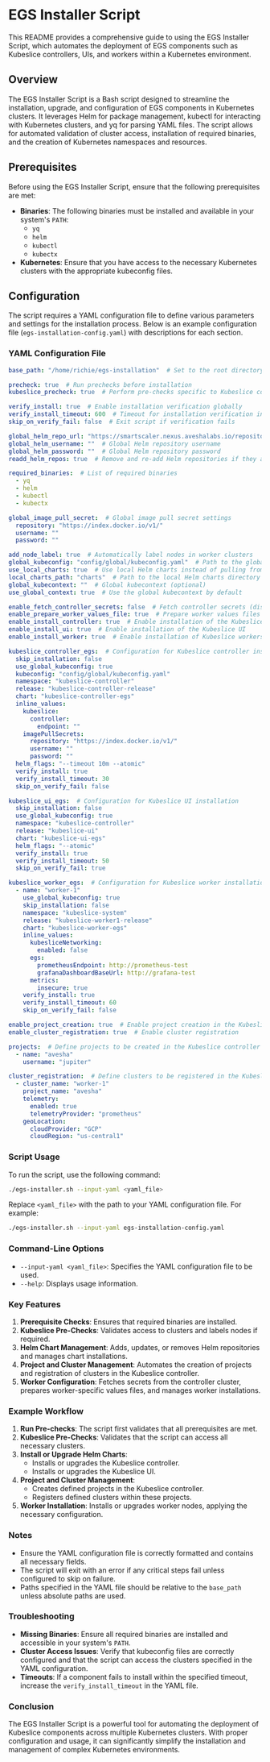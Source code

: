 # EGS Installer Script

This README provides a comprehensive guide to using the EGS Installer Script, which automates the deployment of EGS components such as Kubeslice controllers, UIs, and workers within a Kubernetes environment.

## Overview

The EGS Installer Script is a Bash script designed to streamline the installation, upgrade, and configuration of EGS components in Kubernetes clusters. It leverages Helm for package management, kubectl for interacting with Kubernetes clusters, and yq for parsing YAML files. The script allows for automated validation of cluster access, installation of required binaries, and the creation of Kubernetes namespaces and resources.

## Prerequisites

Before using the EGS Installer Script, ensure that the following prerequisites are met:

- **Binaries**: The following binaries must be installed and available in your system's `PATH`:
  - `yq`
  - `helm`
  - `kubectl`
  - `kubectx`
- **Kubernetes**: Ensure that you have access to the necessary Kubernetes clusters with the appropriate kubeconfig files.

## Configuration

The script requires a YAML configuration file to define various parameters and settings for the installation process. Below is an example configuration file (`egs-installation-config.yaml`) with descriptions for each section.

### YAML Configuration File

```yaml
base_path: "/home/richie/egs-installation"  # Set to the root directory of your cloned repository

precheck: true  # Run prechecks before installation
kubeslice_precheck: true  # Perform pre-checks specific to Kubeslice components

verify_install: true  # Enable installation verification globally
verify_install_timeout: 600  # Timeout for installation verification in seconds
skip_on_verify_fail: false  # Exit script if verification fails

global_helm_repo_url: "https://smartscaler.nexus.aveshalabs.io/repository/kubeslice-egs-helm-ent-prod"  # Global Helm repository URL
global_helm_username: ""  # Global Helm repository username
global_helm_password: ""  # Global Helm repository password
readd_helm_repos: true  # Remove and re-add Helm repositories if they already exist

required_binaries:  # List of required binaries
  - yq
  - helm
  - kubectl
  - kubectx

global_image_pull_secret:  # Global image pull secret settings
  repository: "https://index.docker.io/v1/"
  username: ""
  password: ""

add_node_label: true  # Automatically label nodes in worker clusters
global_kubeconfig: "config/global/kubeconfig.yaml"  # Path to the global kubeconfig file
use_local_charts: true  # Use local Helm charts instead of pulling from a repository
local_charts_path: "charts"  # Path to the local Helm charts directory
global_kubecontext: ""  # Global kubecontext (optional)
use_global_context: true  # Use the global kubecontext by default

enable_fetch_controller_secrets: false  # Fetch controller secrets (disabled by default)
enable_prepare_worker_values_file: true  # Prepare worker values files
enable_install_controller: true  # Enable installation of the Kubeslice controller
enable_install_ui: true  # Enable installation of the Kubeslice UI
enable_install_worker: true  # Enable installation of Kubeslice workers

kubeslice_controller_egs:  # Configuration for Kubeslice controller installation
  skip_installation: false
  use_global_kubeconfig: true
  kubeconfig: "config/global/kubeconfig.yaml"
  namespace: "kubeslice-controller"
  release: "kubeslice-controller-release"
  chart: "kubeslice-controller-egs"
  inline_values:
    kubeslice:
      controller:
        endpoint: ""
    imagePullSecrets:
      repository: "https://index.docker.io/v1/"
      username: ""
      password: ""
  helm_flags: "--timeout 10m --atomic"
  verify_install: true
  verify_install_timeout: 30
  skip_on_verify_fail: false

kubeslice_ui_egs:  # Configuration for Kubeslice UI installation
  skip_installation: false
  use_global_kubeconfig: true
  namespace: "kubeslice-controller"
  release: "kubeslice-ui"
  chart: "kubeslice-ui-egs"
  helm_flags: "--atomic"
  verify_install: true
  verify_install_timeout: 50
  skip_on_verify_fail: true

kubeslice_worker_egs:  # Configuration for Kubeslice worker installations
  - name: "worker-1"
    use_global_kubeconfig: true
    skip_installation: false
    namespace: "kubeslice-system"
    release: "kubeslice-worker1-release"
    chart: "kubeslice-worker-egs"
    inline_values:
      kubesliceNetworking:
        enabled: false
      egs:
        prometheusEndpoint: http://prometheus-test
        grafanaDashboardBaseUrl: http://grafana-test
      metrics:
        insecure: true
    verify_install: true
    verify_install_timeout: 60
    skip_on_verify_fail: false

enable_project_creation: true  # Enable project creation in the Kubeslice controller
enable_cluster_registration: true  # Enable cluster registration

projects:  # Define projects to be created in the Kubeslice controller
  - name: "avesha"
    username: "jupiter"

cluster_registration:  # Define clusters to be registered in the Kubeslice controller
  - cluster_name: "worker-1"
    project_name: "avesha"
    telemetry:
      enabled: true
      telemetryProvider: "prometheus"
    geoLocation:
      cloudProvider: "GCP"
      cloudRegion: "us-central1"
```

### Script Usage

To run the script, use the following command:

```bash
./egs-installer.sh --input-yaml <yaml_file>
```

Replace `<yaml_file>` with the path to your YAML configuration file. For example:

```bash
./egs-installer.sh --input-yaml egs-installation-config.yaml
```

### Command-Line Options

- `--input-yaml <yaml_file>`: Specifies the YAML configuration file to be used.
- `--help`: Displays usage information.

### Key Features

1. **Prerequisite Checks**: Ensures that required binaries are installed.
2. **Kubeslice Pre-Checks**: Validates access to clusters and labels nodes if required.
3. **Helm Chart Management**: Adds, updates, or removes Helm repositories and manages chart installations.
4. **Project and Cluster Management**: Automates the creation of projects and registration of clusters in the Kubeslice controller.
5. **Worker Configuration**: Fetches secrets from the controller cluster, prepares worker-specific values files, and manages worker installations.

### Example Workflow

1. **Run Pre-checks**: The script first validates that all prerequisites are met.
2. **Kubeslice Pre-Checks**: Validates that the script can access all necessary clusters.
3. **Install or Upgrade Helm Charts**:
   - Installs or upgrades the Kubeslice controller.
   - Installs or upgrades the Kubeslice UI.
4. **Project and Cluster Management**:
   - Creates defined projects in the Kubeslice controller.
   - Registers defined clusters within these projects.
5. **Worker Installation**: Installs or upgrades worker nodes, applying the necessary configuration.

### Notes

- Ensure the YAML configuration file is correctly formatted and contains all necessary fields.
- The script will exit with an error if any critical steps fail unless configured to skip on failure.
- Paths specified in the YAML file should be relative to the `base_path` unless absolute paths are used.

### Troubleshooting

- **Missing Binaries**: Ensure all required binaries are installed and accessible in your system's `PATH`.
- **Cluster Access Issues**: Verify that kubeconfig files are correctly configured and that the script can access the clusters specified in the YAML configuration.
- **Timeouts**: If a component fails to install within the specified timeout, increase the `verify_install_timeout` in the YAML file.

### Conclusion

The EGS Installer Script is a powerful tool for automating the deployment of Kubeslice components across multiple Kubernetes clusters. With proper configuration and usage, it can significantly simplify the installation and management of complex Kubernetes environments.
